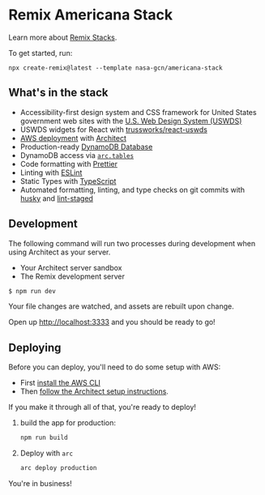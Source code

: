 # Remix Americana Stack

Learn more about [Remix Stacks](https://remix.run/stacks).

To get started, run:

    npx create-remix@latest --template nasa-gcn/americana-stack

## What's in the stack

- Accessibility-first design system and CSS framework for United States government web sites with the [U.S. Web Design System (USWDS)](https://designsystem.digital.gov)
- USWDS widgets for React with [trussworks/react-uswds](https://github.com/trussworks/react-uswds.git)
- [AWS deployment](https://aws.com) with [Architect](https://arc.codes/)
- Production-ready [DynamoDB Database](https://aws.amazon.com/dynamodb/)
- DynamoDB access via [`arc.tables`](https://arc.codes/docs/en/reference/runtime-helpers/node.js#arc.tables)
- Code formatting with [Prettier](https://prettier.io)
- Linting with [ESLint](https://eslint.org)
- Static Types with [TypeScript](https://typescriptlang.org)
- Automated formatting, linting, and type checks on git commits with [husky](https://github.com/typicode/husky) and [lint-staged](https://github.com/okonet/lint-staged)

## Development

The following command will run two processes during development when using Architect as your server.

- Your Architect server sandbox
- The Remix development server

```sh
$ npm run dev
```

Your file changes are watched, and assets are rebuilt upon change.

Open up [http://localhost:3333](http://localhost:3333) and you should be ready to go!

## Deploying

Before you can deploy, you'll need to do some setup with AWS:

- First [install the AWS CLI](https://docs.aws.amazon.com/cli/latest/userguide/install-cliv2.html)
- Then [follow the Architect setup instructions](https://arc.codes/docs/en/guides/get-started/detailed-aws-setup).

If you make it through all of that, you're ready to deploy!

1. build the app for production:

   ```sh
   npm run build
   ```

2. Deploy with `arc`

   ```sh
   arc deploy production
   ```

You're in business!
